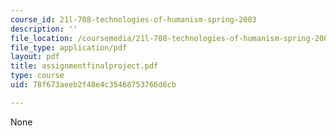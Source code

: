 ```yaml
---
course_id: 21l-708-technologies-of-humanism-spring-2003
description: ''
file_location: /coursemedia/21l-708-technologies-of-humanism-spring-2003/78f673aeeb2f48e4c35468753766d6cb_assignmentfinalproject.pdf
file_type: application/pdf
layout: pdf
title: assignmentfinalproject.pdf
type: course
uid: 78f673aeeb2f48e4c35468753766d6cb

---
```

None